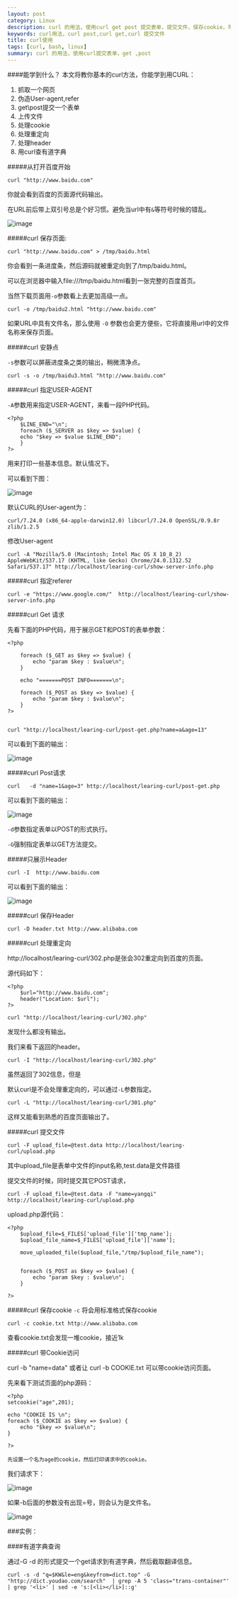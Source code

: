 ```yaml
---
layout: post
category: Linux
description: curl 的用法，使用curl get post 提交表单，提交文件，保存cookie，带cookie访问
keywords: curl用法，curl post,curl get,curl 提交文件
title: curl使用
tags: [curl, bash, linux]
summary: curl 的用法，使用curl提交表单，get ,post
---
```


####能学到什么？
本文将教你基本的curl方法，你能学到用CURL：

1.	抓取一个网页
2.	伪造User-agent,refer
3.	get\post提交一个表单
4.	上传文件
5.	处理cookie
6.	处理重定向
7.	处理header
8.	用curl查有道字典

#####从打开百度开始

	curl "http://www.baidu.com"
	
你就会看到百度的页面源代码输出。

在URL前后带上双引号总是个好习惯。避免当url中有`&`等符号时候的错乱。

![image](http://llohellohe.github.com/code/learning-curl/imgs/first-baidu.png)

#####curl 保存页面:
	
	curl "http://www.baidu.com" > /tmp/baidu.html

你会看到一条进度条，然后源码就被重定向到了/tmp/baidu.html。

可以在浏览器中输入file:///tmp/baidu.html看到一张完整的百度首页。

当然下载页面用`-o`参数看上去更加高级一点。

	curl -o /tmp/baidu2.html "http://www.baidu.com"
	
如果URL中具有文件名，那么使用 `-O` 参数也会更方便些，它将直接用url中的文件名称来保存页面。

#####curl 安静点

`-s`参数可以屏蔽进度条之类的输出，稍微清净点。
	
	curl -s -o /tmp/baidu3.html "http://www.baidu.com"
	
#####curl 指定USER-AGENT

`-A`参数用来指定USER-AGENT，来看一段PHP代码。

	<?php
		$LINE_END="\n";
		foreach ($_SERVER as $key => $value) {
		echo "$key => $value $LINE_END";
		}
	?>

用来打印一些基本信息。默认情况下。

可以看到下图：

![image](http://llohellohe.github.com/code/learning-curl/imgs/basic.png)

默认CURL的User-agent为：
	
	curl/7.24.0 (x86_64-apple-darwin12.0) libcurl/7.24.0 OpenSSL/0.9.8r zlib/1.2.5

修改User-agent
	
	curl -A "Mozilla/5.0 (Macintosh; Intel Mac OS X 10_8_2) AppleWebKit/537.17 (KHTML, like Gecko) Chrome/24.0.1312.52 Safari/537.17" http://localhost/learing-curl/show-server-info.php
	


#####curl 指定referer

	curl -e "https://www.google.com/"  http://localhost/learing-curl/show-server-info.php


#####curl Get 请求

先看下面的PHP代码，用于展示GET和POST的表单参数：

	<?php

		foreach ($_GET as $key => $value) {
			echo "param $key : $value\n";
		}
		
		echo "=======POST INFO=======\n";
		
		foreach ($_POST as $key => $value) {
			echo "param $key : $value\n";
		}
	?>

	
	curl "http://localhost/learing-curl/post-get.php?name=a&age=13"
	
可以看到下面的输出：

![image](http://llohellohe.github.com/code/learning-curl/imgs/get.png)
	

#####curl Post请求
	
	curl   -d "name=1&age=3" http://localhost/learing-curl/post-get.php
	
可以看到下面的输出：

![image](http://llohellohe.github.com/code/learning-curl/imgs/post.png)

	
`-d`参数指定表单以POST的形式执行。

`-G`强制指定表单以GET方法提交。

#####只展示Header
	
	curl -I  http://www.baidu.com
	
可以看到下面的输出：

![image](http://llohellohe.github.com/code/learning-curl/imgs/header.png)


#####curl 保存Header

	curl -D header.txt http://www.alibaba.com
	
#####curl 处理重定向
	
http://localhost/learing-curl/302.php是张会302重定向到百度的页面。

源代码如下：
	
	<?php
		$url="http://www.baidu.com";
		header("Location: $url");
	?>
	
	curl "http://localhost/learing-curl/302.php" 

发现什么都没有输出。

我们来看下返回的header。
	
	curl -I "http://localhost/learing-curl/302.php" 
	
虽然返回了302信息，但是
	
默认curl是不会处理重定向的，可以通过`-L`参数指定。
	
	curl -L "http://localhost/learing-curl/301.php"
	
这样又能看到熟悉的百度页面输出了。
	
#####curl 提交文件

	curl -F upload_file=@test.data http://localhost/learing-curl/upload.php
	
其中upload_file是表单中文件的input名称,test.data是文件路径

提交文件的时候，同时提交其它POST请求，
	
	curl -F upload_file=@test.data -F "name=yangqi" http://localhost/learing-curl/upload.php

upload.php源代码：

	<?php
		$upload_file=$_FILES['upload_file']['tmp_name'];  
		$upload_file_name=$_FILES['upload_file']['name'];
		
		move_uploaded_file($upload_file,"/tmp/$upload_file_name");
		
		
		foreach ($_POST as $key => $value) {
			echo "param $key : $value\n";
		}
		
	?>

#####curl 保存cookie
`-c` 将会用标准格式保存cookie

	curl -c cookie.txt http://www.alibaba.com
	
查看cookie.txt会发现一堆cookie，接近1k	

#####curl 带Cookie访问

curl -b "name=data" 或者让 curl -b COOKIE.txt 可以带cookie访问页面。

先来看下测试页面的php源码：

	<?php
	setcookie("age",201);
	
	echo "COOKIE IS \n";
	foreach ($_COOKIE as $key => $value) {
		echo "$key => $value\n";
	}

	?>
	
	先设置一个名为age的cookie，然后打印请求中的cookie。

我们请求下：	

![image](http://llohellohe.github.com/code/learning-curl/imgs/cookie.png)

如果-b后面的参数没有出现=号，则会认为是文件名。

![image](http://llohellohe.github.com/code/learning-curl/imgs/with-cookie.png)

###实例：

####有道字典查询

通过-G -d 的形式提交一个get请求到有道字典，然后截取翻译信息。
	
	curl -s -d "q=$KW&le=eng&keyfrom=dict.top" -G  "http://dict.youdao.com/search"  | grep -A 5 'class="trans-container"'   | grep '<li>' | sed -e 's:[<li></li>]::g'


